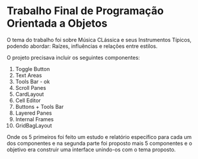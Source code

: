 # Trabalho Final de Programação Orientada a Objetos

O tema do trabalho foi sobre Música CLássica e seus Instrumentos Típicos, podendo abordar: Raízes, influências e relações entre estilos.

O projeto precisava incluir os seguintes componentes:

01. Toggle Button
02. Text Areas
03. Tools Bar - ok
04. Scroll Panes
05. CardLayout
06. Cell Editor
07. Buttons + Tools Bar
08. Layered Panes
09. Internal Frames
10. GridBagLayout

Onde os 5 primeiros foi feito um estudo e relatório específico para cada um dos componentes e na segunda parte foi proposto mais 5 componentes e o objetivo era construir uma interface unindo-os com o tema proposto.
